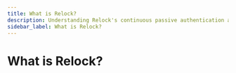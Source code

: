 ```yaml
---
title: What is Relock?
description: Understanding Relock's continuous passive authentication approach
sidebar_label: What is Relock?
---
```


# What is Relock?
